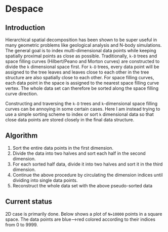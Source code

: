 # Despace

## Introduction
Hierarchical spatial decomposition has been shown to be super useful in many geometric problems like geological analysis and N-body simulations. The general goal is to index multi-dimensional data points while keeping spatially proximal points as close as possible. Traditionally, `k-D` trees and space filling curves (Hilbert/Peano and Morton curves) are constructed to divide the `k` dimensional space first. For `k-D` trees, every data point will be assigned to the tree leaves and leaves close to each other in the tree structure are also spatially close to each other. For space filling curves, each data point in the space is assigned to the nearest space filling curve vertex. The whole data set can therefore be sorted along the space filling curve direction. 

Constructing and traversing the `k-D` trees and `k`-dimensional space filling curves can be annoying in some certain cases. Here I am instead trying to use  a simple sorting scheme to index or sort `k` dimensional data so that close data points are stored closely in the final data structure.

## Algorithm
1. Sort the entire data points in the first dimension.
2. Divide the data into two halves and sort each half in the second dimension.
3. For each sorted half data, divide it into two halves and sort it in the third dimension.
4. Continue the above procedure by circulating the dimension indices until dividing into single data points.
5. Reconstruct the whole data set with the above pseudo-sorted data

## Current status
2D case is primarily done. Below shows a plot of `N=10000` points in a square space. The data points are blue-->red colored according to their indices from 0 to 9999.
